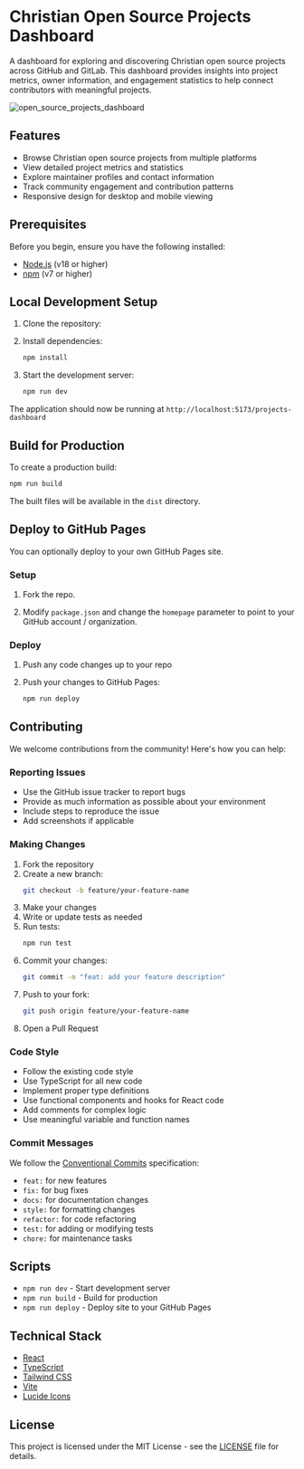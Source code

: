 # Christian Open Source Projects Dashboard

A dashboard for exploring and discovering Christian open source projects across GitHub and GitLab. This dashboard provides insights into project metrics, owner information, and engagement statistics to help connect contributors with meaningful projects.

![open_source_projects_dashboard](https://github.com/user-attachments/assets/76b82609-345b-4dc2-baa1-42b201f01752)


## Features

- Browse Christian open source projects from multiple platforms
- View detailed project metrics and statistics
- Explore maintainer profiles and contact information
- Track community engagement and contribution patterns
- Responsive design for desktop and mobile viewing

## Prerequisites

Before you begin, ensure you have the following installed:
- [Node.js](https://nodejs.org/) (v18 or higher)
- [npm](https://www.npmjs.com/) (v7 or higher)

## Local Development Setup

1. Clone the repository:

2. Install dependencies:
    ```bash
    npm install
    ```

3. Start the development server:
    ```bash
    npm run dev
    ```

The application should now be running at `http://localhost:5173/projects-dashboard`

## Build for Production

To create a production build:

```bash
npm run build
```

The built files will be available in the `dist` directory.

## Deploy to GitHub Pages

You can optionally deploy to your own GitHub Pages site.

### Setup

1. Fork the repo.

2. Modify `package.json` and change the `homepage` parameter to point to your GitHub account / organization. 

### Deploy

1. Push any code changes up to your repo

3. Push your changes to GitHub Pages:
    ```bash
    npm run deploy
    ``` 

## Contributing

We welcome contributions from the community! Here's how you can help:

### Reporting Issues

- Use the GitHub issue tracker to report bugs
- Provide as much information as possible about your environment
- Include steps to reproduce the issue
- Add screenshots if applicable

### Making Changes

1. Fork the repository
2. Create a new branch:
    ```bash
    git checkout -b feature/your-feature-name
    ```
3. Make your changes
4. Write or update tests as needed
5. Run tests:
    ```bash
    npm run test
    ```
6. Commit your changes:
    ```bash
    git commit -m "feat: add your feature description"
    ```
7. Push to your fork:
    ```bash
    git push origin feature/your-feature-name
    ```
8. Open a Pull Request

### Code Style

- Follow the existing code style
- Use TypeScript for all new code
- Implement proper type definitions
- Use functional components and hooks for React code
- Add comments for complex logic
- Use meaningful variable and function names

### Commit Messages

We follow the [Conventional Commits](https://www.conventionalcommits.org/) specification:

- `feat:` for new features
- `fix:` for bug fixes
- `docs:` for documentation changes
- `style:` for formatting changes
- `refactor:` for code refactoring
- `test:` for adding or modifying tests
- `chore:` for maintenance tasks

## Scripts

- `npm run dev` - Start development server
- `npm run build` - Build for production
- `npm run deploy` - Deploy site to your GitHub Pages

## Technical Stack

- [React](https://reactjs.org/)
- [TypeScript](https://www.typescriptlang.org/)
- [Tailwind CSS](https://tailwindcss.com/)
- [Vite](https://vitejs.dev/)
- [Lucide Icons](https://lucide.dev/)

## License

This project is licensed under the MIT License - see the [LICENSE](./LICENSE) file for details.

